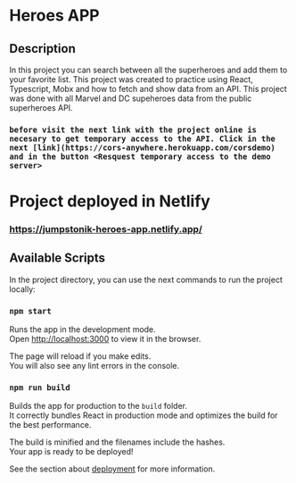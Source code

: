 # Heroes APP

## Description

In this project you can search between all the superheroes and add them to your favorite list. This project was created to practice using React, Typescript, Mobx and how to fetch and show data from an API. This project was done with all Marvel and DC supeheroes data from the public superheroes API.

### `before visit the next link with the project online is necesary to get temporary access to the API. Click in the next [link](https://cors-anywhere.herokuapp.com/corsdemo) and in the button <Resquest temporary access to the demo server>` 

# Project deployed in Netlify
### https://jumpstonik-heroes-app.netlify.app/

## Available Scripts

In the project directory, you can use the next commands to run the project locally:

### `npm start`

Runs the app in the development mode.\
Open [http://localhost:3000](http://localhost:3000) to view it in the browser.

The page will reload if you make edits.\
You will also see any lint errors in the console.


### `npm run build`

Builds the app for production to the `build` folder.\
It correctly bundles React in production mode and optimizes the build for the best performance.

The build is minified and the filenames include the hashes.\
Your app is ready to be deployed!

See the section about [deployment](https://facebook.github.io/create-react-app/docs/deployment) for more information.
